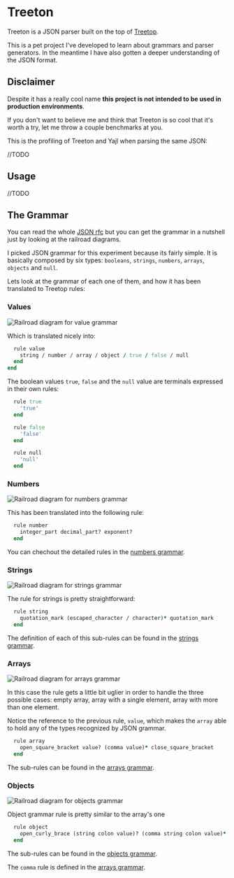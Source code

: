 # Treeton

Treeton is a JSON parser built on the top of
[Treetop](http://treetop.rubyforge.org).

This is a pet project I've developed to learn about grammars and parser
generators. In the meantime I have also gotten a deeper understanding of the
JSON format.


## Disclaimer

Despite it has a really cool name **this project is not intended
to be used in production environments**.

If you don't want to believe me and think that Treeton is so cool that it's
worth a try, let me throw a couple benchmarks at you.

This is the profiling of Treeton and Yajl when parsing the same JSON:

//TODO


## Usage

//TODO


## The Grammar

You can read the whole
[JSON rfc](http://www.ietf.org/rfc/rfc4627.txt)
but you can get the grammar in a nutshell just by looking at the railroad
diagrams.

I picked JSON grammar for this experiment because its fairly simple. It is
basically composed by six types: `booleans`, `strings`, `numbers`, `arrays`,
`objects` and `null`.

Lets look at the grammar of each one of them, and how it has been translated
to Treetop rules:

### Values

![Railroad diagram for value grammar](http://json.org/value.gif "railroad for values")

Which is translated nicely into:

```ruby
  rule value
    string / number / array / object / true / false / null
  end
end
```

The boolean values `true`, `false` and the `null` value are terminals expressed
in their own rules:

```ruby
  rule true
    'true'
  end

  rule false
    'false'
  end

  rule null
    'null'
  end
```

### Numbers

![Railroad diagram for numbers grammar](http://json.org/number.gif "railroad for numbers")

This has been translated into the following rule:

```ruby
  rule number
    integer_part decimal_part? exponent?
  end
```

You can chechout the detailed rules in the
[numbers grammar](https://github.com/jacegu/treeton/blob/master/lib/treeton/grammar/number.treetop).


### Strings

![Railroad diagram for strings grammar](http://json.org/string.gif "railroad for values")

The rule for strings is pretty straightforward:

```ruby
  rule string
    quotation_mark (escaped_character / character)* quotation_mark
  end
```

The definition of each of this sub-rules can be found in the
[strings grammar](https://github.com/jacegu/treeton/blob/master/lib/treeton/grammar/string.treetop).


### Arrays

![Railroad diagram for arrays grammar](http://json.org/array.gif "railroad for arrays")

In this case the rule gets a little bit uglier in order to handle the three
possible cases: empty array, array with a single element, array with more than
one element.

Notice the reference to the previous rule, `value`, which makes the `array`
able to hold any of the types recognized by JSON grammar.

```ruby
  rule array
    open_square_bracket value? (comma value)* close_square_bracket
  end
```

The sub-rules can be found in the 
[arrays grammar](https://github.com/jacegu/treeton/blob/master/lib/treeton/grammar/array.treetop).


### Objects

![Railroad diagram for objects grammar](http://json.org/object.gif "railroad for objects")

Object grammar rule is pretty similar to the array's one

```ruby
  rule object
    open_curly_brace (string colon value)? (comma string colon value)* close_curly_brace
  end
```

The sub-rules can be found in the 
[objects grammar](https://github.com/jacegu/treeton/blob/master/lib/treeton/grammar/object.treetop).

The `comma` rule is defined in the
[arrays grammar](https://github.com/jacegu/treeton/blob/master/lib/treeton/grammar/array.treetop).
